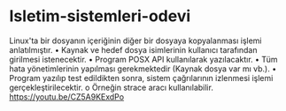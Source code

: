 # Isletim-sistemleri-odevi
Linux'ta bir dosyanın içeriğinin diğer bir dosyaya kopyalanması işlemi anlatılmıştır.
•	Kaynak ve hedef dosya isimlerinin kullanıcı tarafından girilmesi istenecektir.
•	Program POSX API kullanılarak yazılacaktır.
•	Tüm hata yönetimlerinin yapılması gerekmektedir (Kaynak dosya var mı vb.).
•	Program yazılıp test edildikten sonra, sistem çağrılarının izlenmesi işlemi gerçekleştirilecektir.
o	Örneğin strace aracı kullanılabilir.
https://youtu.be/CZ5A9KExdPo
